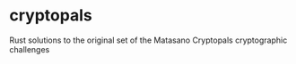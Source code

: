 # cryptopals
Rust solutions to the original set of the Matasano Cryptopals cryptographic challenges
